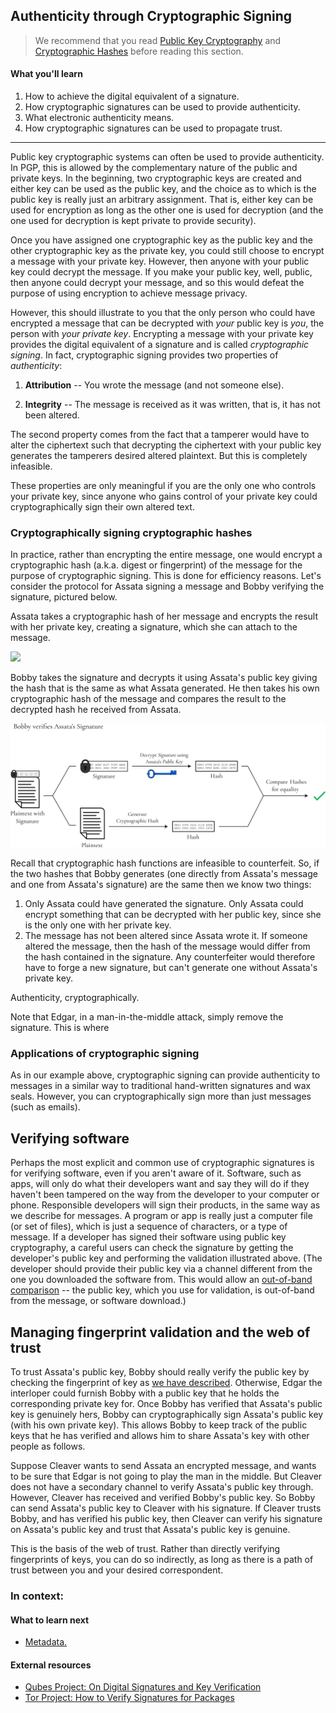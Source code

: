 ## Authenticity through Cryptographic Signing

> We recommend that you read [Public Key Cryptography](public-key-cryptography.md) and [Cryptographic Hashes](cryptographic-hash.md) before reading this section.

#### What you'll learn

1. How to achieve the digital equivalent of a signature.
1. How cryptographic signatures can be used to provide authenticity.
1. What electronic authenticity means.
1. How cryptographic signatures can be used to propagate trust.

---

Public key cryptographic systems can often be used to provide authenticity.  In PGP, this is allowed by the complementary nature of the public and private keys. In the beginning, two cryptographic keys are created and either key can be used as the public key, and the choice as to which is the public key is really just an arbitrary assignment.  That is, either key can be used for encryption as long as the other one is used for decryption (and the one used for decryption is kept private to provide security).

Once you have assigned one cryptographic key as the public key and the other cryptographic key as the private key, you could still choose to encrypt a message with your private key.  However, then anyone with your public key could decrypt the message.  If you make your public key, well, public, then anyone could decrypt your message, and so this would defeat the purpose of using encryption to achieve message privacy.

However, this should illustrate to you that the only person who could have encrypted a message that can be decrypted with *your* public key is *you*, the person with *your private key*.  Encrypting a message with your private key provides the digital equivalent of a signature and is called *cryptographic signing*.  In fact, cryptographic signing provides two properties of *authenticity*:

1. **Attribution** -- You wrote the message (and not someone else).

1. **Integrity** -- The message is received as it was written, that is, it has not been altered.

The second property comes from the fact that a tamperer would have to alter the ciphertext such that decrypting the ciphertext with your public key generates the tamperers desired altered plaintext.  But this is completely infeasible.

These properties are only meaningful if you are the only one who controls your private key, since anyone who gains control of your private key could cryptographically sign their own altered text.

### Cryptographically signing cryptographic hashes

In practice, rather than encrypting the entire message, one would encrypt a cryptographic hash (a.k.a. digest or fingerprint) of the message for the purpose of cryptographic signing.  This is done for efficiency reasons.  Let's consider the protocol for Assata signing a message and Bobby verifying the signature, pictured below.

Assata takes a cryptographic hash of her message and encrypts the result with her private key, creating a signature, which she can attach to the message.  

![](/home/user/working/defend-dissent/pictures/pgpsigning1.png)

Bobby takes the signature and decrypts it using Assata's public key giving the hash that is the same as what Assata generated.  He then takes his own cryptographic hash of the message and compares the result to the decrypted hash he received from Assata.

![image](pictures/pgpsigning2.png)

Recall that cryptographic hash functions are infeasible to counterfeit.  So, if the two hashes that Bobby generates (one directly from Assata's message and one from Assata's signature) are the same then we know two things:

1. Only Assata could have generated the signature.  Only Assata could encrypt something that can be decrypted with her public key, since she is the only one with her private key.
1. The message has not been altered since Assata wrote it.  If someone altered the message, then the  hash of the message would differ from the hash contained in the signature.  Any counterfeiter would therefore have to forge a new signature, but can't generate one without Assata's private key.

Authenticity, cryptographically.

Note that Edgar, in a man-in-the-middle attack, simply remove the signature.  This is where 

### Applications of cryptographic signing

As in our example above, cryptographic signing can provide authenticity to messages in a similar way to traditional hand-written signatures and wax seals.  However, you can cryptographically sign more than just messages (such as emails).

## Verifying software

Perhaps the most explicit and common use of cryptographic signatures is for verifying software, even if you aren't aware of it.  Software, such as apps, will only do what their developers want and say they will do if they haven't been tampered on the way from the developer to your computer or phone.  Responsible developers will sign their products, in the same way as we describe for messages.  A program or app is really just a computer file (or set of files), which is just a sequence of characters, or a type of message.  If a developer has signed their software using public key cryptography, a careful users can check the signature by getting the developer's public key and performing the validation illustrated above.  (The developer should provide their public key via a channel different from the one you downloaded the software from.  This would allow an [out-of-band comparison](man-in-the-middle.md) -- the public key, which you use for validation, is out-of-band from the message, or software download.)

## Managing fingerprint validation and the web of trust

To trust Assata's public key, Bobby should really verify the public key by checking the fingerprint of key as [we have described](man-in-the-middle.md).  Otherwise, Edgar the interloper could furnish Bobby with a public key that he holds the corresponding private key for.  Once Bobby has verified that Assata's public key is genuinely hers, Bobby can cryptographically sign Assata's public key (with his own private key).  This allows Bobby to keep track of the public keys that he has verified and allows him to share Assata's key with other people as follows.

Suppose Cleaver wants to send Assata an encrypted message, and wants to be sure that Edgar is not going to play the man in the middle.  But Cleaver does not have a secondary channel to verify Assata's public key through.  However, Cleaver has received and verified Bobby's public key.  So Bobby can send Assata's public key to Cleaver with his signature.  If Cleaver trusts Bobby, and has verified his public key, then Cleaver can verify his signature on Assata's public key and trust that Assata's public key is genuine.

<!--[TODO FIGURE]-->

This is the basis of the web of trust.  Rather than directly verifying fingerprints of keys, you can do so indirectly, as long as there is a path of trust between you and your desired correspondent.

### In context: 

<!--COMING SOON!  A tale of a falsified Linux Mint distribution...-->

#### What to learn next

* [Metadata.](meta-data.md)

#### External resources

* [Qubes Project: On Digital Signatures and Key Verification](https://www.qubes-os.org/security/verifying-signatures)
* [Tor Project: How to Verify Signatures for Packages](https://www.torproject.org/docs/verifying-signatures.html.en)




